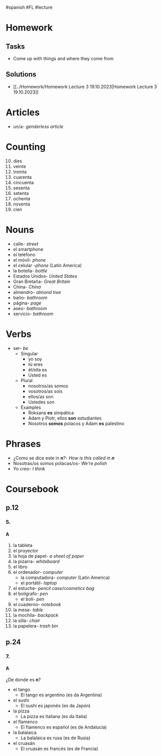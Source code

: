 #spanish #FL #lecture 

# Homework
## Tasks
- Come up with things and where they come from

## Solutions
- [[../Homework/Homework Lecture 3 19.10.2023|Homework Lecture 3 19.10.2023]]

# Articles
- un/a- *genderless article*

# Counting
10. dies
20. veinte
30. treinta
40. cuarenta
50. cincuenta
60. sesenta
70. setenta
80. ochenta
90. noventa
100. cien 

# Nouns
- calle- *street*
- el smartphone
- el teléfono
- el móvil- *phone*
- el celular -*phone* (Latin America)
- la botella- *bottle*
- Estados Unidos- *United States*
- Gran Bretaña- *Great Britain*
- China- *China*
- almendro- *almond tree*
- baño- *bathroom*
- página- *page*
- aseo- *bathroom*
- servicio- *bathroom*

# Verbs
- ser- *be*
	- Singular
		- yo soy
		- tú eres
		- él/ella es
		- Usted es
	- Plural
		- nosotros/as somos
		- vosotros/as sois
		- ellos/as son
		- Ustedes son
	- Examples
		- Roksana **es** simpática
		- Adam y Piotr, ellos **son** estudiantes
		- Nosotros **somos** polacos y Adam **es** palestino

# Phrases
- ¿Como se dice este in **n**?- *How is this called in **n***
- Nosotras/os somos polacas/os- *We're polish*
- Yo creo- *I think*

# Coursebook
## p.12
### 5.
#### A
1. la tableta
2. el proyector
3. la hoja de papel- *a sheet of paper*
4. la pizarra- *whiteboard*
5. el libro
6. el ordenador- *computer*
	- la computadora- *computer* (Latin America)
	- el portátil- *laptop*
7. el estuche- *pencil case/cosmetics bag*
8. el bolígrafo- *pen*
	- el boli- *pen*
9. el cuaderno- *notebook*
10. la mesa- *table*
11. la mochila- *backpack*
12. la silla- *chair*
13. la papelera- *trash bin*

## p.24
### 7.
#### A
¿De donde es **n**?
- el tango
	- El tango es argentino (es da Argentina)
- el sushi
	- El sushi es japonés (es da Japón)
- la pizza
	- La pizza es italiana (es da Italia)
- el flamenco
	- El flamenco es español (es de Andalucía)
- la balalaica
	- La balalaica es rusa (es de Rusia)
- el cruasán
	- El cruasán es francés (es de Francia)